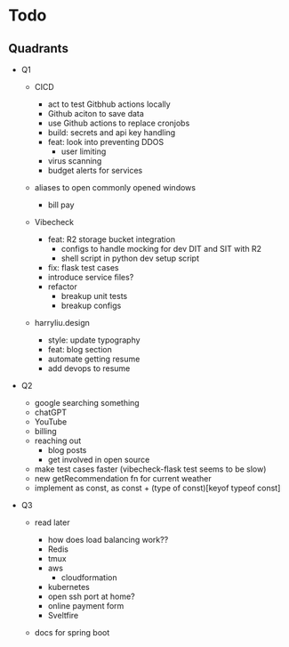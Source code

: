# Todo

## Quadrants

- Q1

  - CICD

    - act to test Gitbhub actions locally
    - Github aciton to save data
    - use Github actions to replace cronjobs
    - build: secrets and api key handling
    - feat: look into preventing DDOS
      - user limiting
    - virus scanning
    - budget alerts for services

  - aliases to open commonly opened windows

    - bill pay

  - Vibecheck

    - feat: R2 storage bucket integration
      - configs to handle mocking for dev DIT and SIT with R2
      - shell script in python dev setup script
    - fix: flask test cases
    - introduce service files?
    - refactor
      - breakup unit tests
      - breakup configs

  - harryliu.design

    - style: update typography
    - feat: blog section
    - automate getting resume
    - add devops to resume

- Q2

  - google searching something
  - chatGPT
  - YouTube
  - billing
  - reaching out
    - blog posts
    - get involved in open source
  - make test cases faster (vibecheck-flask test seems to be slow)
  - new getRecommendation fn for current weather
  - implement as const, as const + (type of const)[keyof typeof const]

- Q3

  - read later

    - how does load balancing work??
    - Redis
    - tmux
    - aws
      - cloudformation
    - kubernetes
    - open ssh port at home?
    - online payment form
    - Sveltfire

  - docs for spring boot
